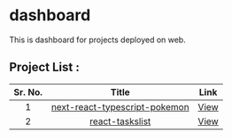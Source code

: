 # dashboard

This is dashboard for projects deployed on web.

## Project List :

| Sr. No. |                                             Title                                             |                          Link                           |
| :-----: | :-------------------------------------------------------------------------------------------: | :-----------------------------------------------------: |
|    1    | [next-react-typescript-pokemon](https://github.com/AmolShenavi/next-react-typescript-pokemon) | [View](https://react-typescript-pokemon.herokuapp.com/) |
|    2    |               [react-taskslist](https://github.com/AmolShenavi/react-taskslist)               |      [View](https://react-taskslist.netlify.app/)       |
